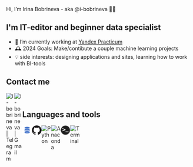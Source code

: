 Hi, I’m Irina Bobrineva - aka @i-bobrineva 🙋‍♀️

## I'm IT-editor and beginner data specialist
- 🦾 I’m currently working at [Yandex Practicum](https://practicum.yandex.ru/)
- 🕰️ 2024 Goals: Make/contibute a couple machine learning projects
- 💡 side interests: designing applications and sites, learning how to work with BI-tools 

## Contact me

[<img align="left" alt="i-bobrineva | Telegram" width="22px" src="https://cdn.jsdelivr.net/npm/simple-icons@v3/icons/telegram.svg" />](https://t.me/ibobrineva)
[<img align="left" alt="i-bobrineva | Gmail" width="22px" src="https://cdn.jsdelivr.net/npm/simple-icons@v3/icons/gmail.svg" />](mailto:irabobr1@gmail.com)

<br />

## Languages and tools

<img align="left" alt="SQL" width="26px" src="https://raw.githubusercontent.com/github/explore/80688e429a7d4ef2fca1e82350fe8e3517d3494d/topics/sql/sql.png" />
<img align="left" alt="GitHub" width="26px" src="https://raw.githubusercontent.com/github/explore/78df643247d429f6cc873026c0622819ad797942/topics/github/github.png" />
<img align="left" alt="Python" width="26px" src="https://cdn.jsdelivr.net/npm/simple-icons@3.13.0/icons/python.svg" />
<img align="left" alt="Anaconda" width="26px" src="https://cdn.jsdelivr.net/npm/simple-icons@3.13.0/icons/anaconda.svg" />
<img align="left" alt="Terminal" width="26px" src="https://raw.githubusercontent.com/github/explore/80688e429a7d4ef2fca1e82350fe8e3517d3494d/topics/terminal/terminal.png" />
<img align="left" alt="Terminal" width="26px" src="https://cdn.jsdelivr.net/npm/simple-icons@3.13.0/icons/jetbrains.svg" />


<br />
